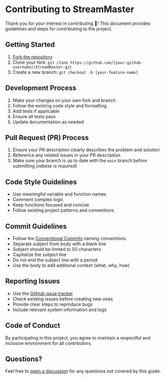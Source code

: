 # Contributing to StreamMaster

Thank you for your interest in contributing 🤗! This document provides guidelines and steps for contributing to the project.

## Getting Started

1. [Fork the repository](https://github.com/carlreid/StreamMaster/fork)
2. Clone your fork: `git clone https://github.com/[your-github-username]/StreamMaster.git`
3. Create a new branch: `git checkout -b [your-feature-name]`

## Development Process

1. Make your changes on your own fork and branch
2. Follow the existing code style and formatting
3. Add tests if applicable
4. Ensure all tests pass
5. Update documentation as needed

## Pull Request (PR) Process

1. Ensure your PR description clearly describes the problem and solution
2. Reference any related issues in your PR description
3. Make sure your branch is up to date with the `main` branch before submitting (*rebase is required*)

## Code Style Guidelines

- Use meaningful variable and function names
- Comment complex logic
- Keep functions focused and concise
- Follow existing project patterns and conventions

## Commit Guidelines

- Follow the [Conventional Commits](https://www.conventionalcommits.org/) naming conventions
- Separate subject from body with a blank line
- Subject should be limited to 50 characters
- Capitalize the subject line
- Do not end the subject line with a period
- Use the body to add additonal context (what, why, how)

## Reporting Issues

- Use the [GitHub issue tracker](https://github.com/carlreid/StreamMaster/issues)
- Check existing issues before creating new ones
- Provide clear steps to reproduce bugs
- Include relevant system information and logs

## Code of Conduct

By participating in this project, you agree to maintain a respectful and inclusive environment for all contributors.

## Questions?

Feel free to [open a discussion](https://github.com/carlreid/StreamMaster/discussions) for any questions not covered by this guide.

